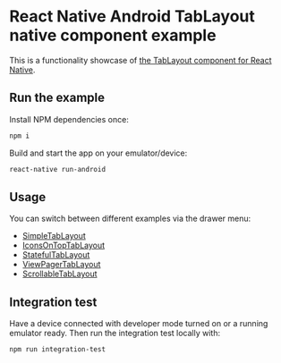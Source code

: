 # React Native Android TabLayout native component example

This is a functionality showcase of [the TabLayout component for React Native](https://github.com/AlbertBrand/react-native-android-tablayout).

## Run the example

Install NPM dependencies once:

```bash
npm i
```

Build and start the app on your emulator/device:

```bash
react-native run-android
```

## Usage

You can switch between different examples via the drawer menu:

* [SimpleTabLayout](app/SimpleTabLayout.js)
* [IconsOnTopTabLayout](app/IconsOnTopTabLayout.js)
* [StatefulTabLayout](app/StatefulTabLayout.js)
* [ViewPagerTabLayout](app/ViewPagerTabLayout.js)
* [ScrollableTabLayout](app/ScrollableTabLayout.js)

## Integration test

Have a device connected with developer mode turned on or a running emulator ready.
Then run the integration test locally with:

```bash
npm run integration-test
```
